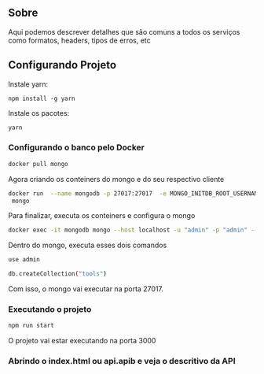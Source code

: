 ## Sobre 

Aqui podemos descrever detalhes que são comuns a todos os serviços como formatos, headers, tipos de erros, etc

## Configurando Projeto

Instale yarn:
```
npm install -g yarn
```

Instale os pacotes:
```sh
yarn
```

### Configurando o banco pelo Docker

```sh
docker pull mongo
```

Agora criando os conteiners do mongo e do seu respectivo cliente

```sh
docker run  --name mongodb -p 27017:27017  -e MONGO_INITDB_ROOT_USERNAME="admin"  -e MONGO_INITDB_ROOT_PASSWORD="admin"  -d
 mongo
```

Para finalizar, executa os conteiners e configura o  mongo

```sh
docker exec -it mongodb mongo --host localhost -u "admin" -p "admin" --authenticationDatabase admin 
```

Dentro do mongo, executa esses dois comandos
```sh
use admin 
```

```sh
db.createCollection("tools") 
```

Com isso, o mongo vai executar na porta 27017.

### Executando o projeto
```sh
npm run start 
```
O projeto vai estar executando na porta 3000

### Abrindo o index.html ou api.apib e veja o descritivo da API
